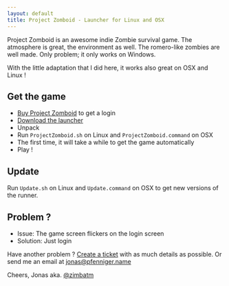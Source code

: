 ```yaml
---
layout: default
title: Project Zomboid - Launcher for Linux and OSX
---
```


Project Zomboid is an awesome indie Zombie survival game. The atmosphere is great, the environment as well. The
romero-like zombies are well made. Only problem; it only works on Windows.

With the little adaptation that I did here, it works also great on OSX and Linux !

Get the game
------------

* [Buy Project Zomboid](http://projectzomboid.com/blog/index.php/buy-our-games/) to get a login
* [Download the launcher](https://github.com/zimbatm/project-zomboid-posix-launcher/zipball/master)
* Unpack
* Run `ProjectZomboid.sh` on Linux and `ProjectZomboid.command` on OSX
* The first time, it will take a while to get the game automatically
* Play !

Update
------

Run `Update.sh` on Linux and `Update.command` on OSX to get new versions
of the runner.

Problem ?
---------

* Issue: The game screen flickers on the login screen
* Solution: Just login

Have another problem ? [Create a ticket](https://github.com/zimbatm/project-zomboid-posix-launcher/issues/new) with as much details as possible. Or send me an email at jonas@pfenniger.name

Cheers, Jonas aka. [@zimbatm](http://twitter.com/zimbatm)
